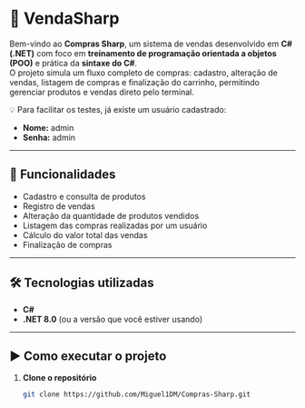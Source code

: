 # 🛒 VendaSharp

Bem-vindo ao **Compras Sharp**, um sistema de vendas desenvolvido em **C# (.NET)** com foco em **treinamento de programação orientada a objetos (POO)** e prática da **sintaxe do C#**.  
O projeto simula um fluxo completo de compras: cadastro, alteração de vendas, listagem de compras e finalização do carrinho, permitindo gerenciar produtos e vendas direto pelo terminal.  

💡 Para facilitar os testes, já existe um usuário cadastrado:  
- **Nome:** admin  
- **Senha:** admin  

---

## 🚀 Funcionalidades
- Cadastro e consulta de produtos  
- Registro de vendas  
- Alteração da quantidade de produtos vendidos  
- Listagem das compras realizadas por um usuário  
- Cálculo do valor total das vendas  
- Finalização de compras  

---

## 🛠️ Tecnologias utilizadas
- **C#**  
- **.NET 8.0** (ou a versão que você estiver usando)  

---

## ▶️ Como executar o projeto

1. **Clone o repositório**
   ```bash
   git clone https://github.com/Miguel1DM/Compras-Sharp.git
